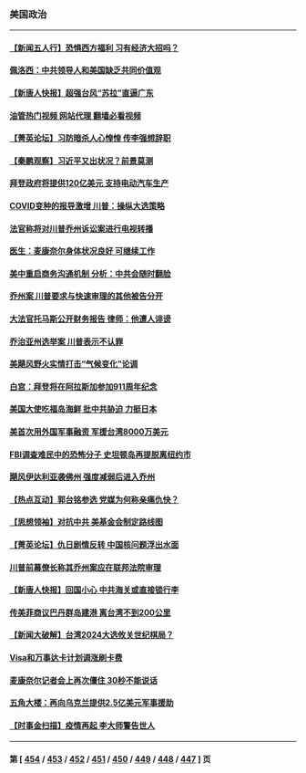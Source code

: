 ### 美国政治
---
#### [【新闻五人行】恐惧西方福利 习有经济大招吗？](../../pages/ncid1078159/n14064930.md?09011245) 
#### [佩洛西：中共领导人和美国缺乏共同价值观](../../pages/ncid1078159/n14064975.md?09011245) 
#### [【新唐人快报】超强台风“苏拉”直逼广东](../../pages/ncid1078159/n14064927.md?09011245) 
#### [油管热门视频 网站代理 翻墙必看视频](http://138.2.39.72:81/youtube.html?epic-marker?09011245)
#### [【菁英论坛】习防暗杀人心惶惶 传李强想辞职](../../pages/ncid1078159/n14064875.md?09011245) 
#### [【秦鹏观察】习近平又出状况？前景莫测](../../pages/ncid1078159/n14064925.md?09011245) 
#### [拜登政府将提供120亿美元 支持电动汽车生产](../../pages/ncid1078159/n14064898.md?09011245) 
#### [COVID变种的报导激增 川普：操纵大选策略](../../pages/ncid1078159/n14064834.md?09011245) 
#### [法官称将对川普乔州诉讼案进行电视转播](../../pages/ncid1078159/n14064877.md?09011245) 
#### [医生：麦康奈尔身体状况良好 可继续工作](../../pages/ncid1078159/n14064908.md?09011245) 
#### [美中重启商务沟通机制 分析：中共会随时翻脸](../../pages/ncid1078159/n14064579.md?09011245) 
#### [乔州案 川普要求与快速审理的其他被告分开](../../pages/ncid1078159/n14064858.md?09011245) 
#### [大法官托马斯公开财务报告 律师：他遭人诽谤](../../pages/ncid1078159/n14064819.md?09011245) 
#### [乔治亚州选举案 川普表示不认罪](../../pages/ncid1078159/n14064821.md?09011245) 
#### [美飓风野火实情打击“气候变化”论调](../../pages/ncid1078159/n14064827.md?09011245) 
#### [白宫：拜登将在阿拉斯加参加911周年纪念](../../pages/ncid1078159/n14064828.md?09011245) 
#### [美国大使吃福岛海鲜 批中共胁迫 力挺日本](../../pages/ncid1078159/n14064720.md?09011245) 
#### [美首次用外国军事融资 军援台湾8000万美元](../../pages/ncid1078159/n14064479.md?09011245) 
#### [FBI调查难民中的恐怖分子 史坦顿岛再提脱离纽约市](../../pages/ncid1078159/n14064383.md?09011245) 
#### [飓风伊达利亚袭佛州 强度减弱后进入乔州](../../pages/ncid1078159/n14064372.md?09011245) 
#### [【热点互动】郭台铭参选 党媒为何称亲痛仇快？](../../pages/ncid1078159/n14064273.md?09011245) 
#### [【思想领袖】对抗中共 美基金会制定路线图](../../pages/ncid1078159/n14054456.md?09011245) 
#### [【菁英论坛】仇日剧情反转 中国核问题浮出水面](../../pages/ncid1078159/n14064279.md?09011245) 
#### [川普前幕僚长称其乔州案应在联邦法院审理](../../pages/ncid1078159/n14064133.md?09011245) 
#### [【新唐人快报】回国小心 中共海关或直接锁行李](../../pages/ncid1078159/n14064261.md?09011245) 
#### [传美菲商议巴丹群岛建港 离台湾不到200公里](../../pages/ncid1078159/n14064189.md?09011245) 
#### [【新闻大破解】台湾2024大选攸关世纪棋局？](../../pages/ncid1078159/n14064176.md?09011245) 
#### [Visa和万事达卡计划调涨刷卡费](../../pages/ncid1078159/n14064229.md?09011245) 
#### [麦康奈尔记者会上再次僵住 30秒不能说话](../../pages/ncid1078159/n14064223.md?09011245) 
#### [五角大楼：再向乌克兰提供2.5亿美元军事援助](../../pages/ncid1078159/n14064178.md?09011245) 
#### [【时事金扫描】疫情再起 李大师警告世人](../../pages/ncid1078159/n14064158.md?09011245) 

---
#### 第 [ [454](./454.md?09011245) / [453](./453.md?09011245) / [452](./452.md?09011245) / [451](./451.md?09011245) / [450](./450.md?09011245) / [449](./449.md?09011245) / [448](./448.md?09011245) / [447](./447.md?09011245) ] 页
